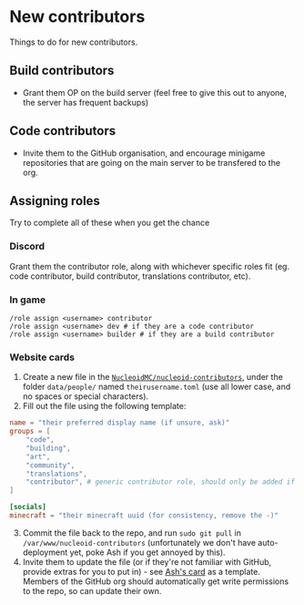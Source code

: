 # New contributors

Things to do for new contributors.

## Build contributors

- Grant them OP on the build server (feel free to give this out to anyone, the server has frequent backups)

## Code contributors

- Invite them to the GitHub organisation, and encourage minigame repositories that are going on the main server to be transfered to the org.

## Assigning roles

Try to complete all of these when you get the chance

### Discord

Grant them the contributor role, along with whichever specific roles fit (eg. code contributor, build contributor, translations contributor, etc).

### In game

```mcfunction
/role assign <username> contributor
/role assign <username> dev # if they are a code contributor
/role assign <username> builder # if they are a build contributor
```

### Website cards

1. Create a new file in the [`NucleoidMC/nucleoid-contributors`](https://github.com/NucleoidMC/nucleoid-contributors), under the folder `data/people/` named `theirusername.toml` (use all lower case, and no spaces or special characters).
2. Fill out the file using the following template:
```toml
name = "their preferred display name (if unsure, ask)"
groups = [
    "code",
    "building",
    "art",
    "community",
    "translations",
    "contributor", # generic contributor role, should only be added if none of the others apply
]

[socials]
minecraft = "their minecraft uuid (for consistency, remove the -)"
```
3. Commit the file back to the repo, and run `sudo git pull` in `/var/www/nucleoid-contributors` (unfortunately we don't have auto-deployment yet, poke Ash if you get annoyed by this).
4. Invite them to update the file (or if they're not familiar with GitHub, provide extras for you to put in) - see [Ash's card](https://github.com/NucleoidMC/nucleoid-contributors/blob/main/data/people/ashhhleyyy.toml) as a template. Members of the GitHub org should automatically get write permissions to the repo, so can update their own.
